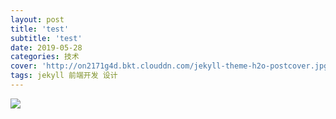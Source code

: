 ```yaml
---
layout: post
title: 'test'
subtitle: 'test'
date: 2019-05-28
categories: 技术
cover: 'http://on2171g4d.bkt.clouddn.com/jekyll-theme-h2o-postcover.jpg'
tags: jekyll 前端开发 设计
---
```

![](https://github.com/fommmax/fommmax.github.io/screenshot/jekyll-theme-h2o-realhome.jpg)



